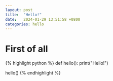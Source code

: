```yaml
---
layout: post
title:  "Hello!"
date:   2024-01-29 13:51:58 +0800
categories: hello
---
```


# First of all

{% highlight python %}
def hello():
  print("Hello!")

hello()
{% endhighlight %}
